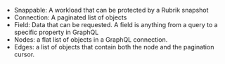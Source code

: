 

- Snappable: A workload that can be protected by a Rubrik snapshot
- Connection: A paginated list of objects
- Field: Data that can be requested. A field is anything from a query to a specific property in GraphQL
- Nodes: a flat list of objects in a GraphQL connection.
- Edges: a list of objects that contain both the node and the pagination cursor.
